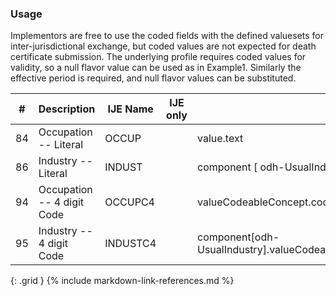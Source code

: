 ### Usage
Implementors are free to use the coded fields with the defined valuesets for inter-jurisdictional exchange,
            but coded values are not expected for death certificate submission. The underlying profile requires coded
            values for validity, so a null flavor value can be used as in Example1. Similarly the effective period is required,
            and null flavor values can be substituted.

| **#** |  **Description**   |  **IJE Name**   | IJE only |  **Field**  |  **Type**  | **Value Set**  |
| :---------: | ------------- | ------------ | :----------: |---------- | -------- | -------- |
| 84 | Occupation -- Literal  | OCCUP| |value.text | string(40) | - | 
| 86 | Industry -- Literal  | INDUST| |component [ odh-UsualIndustry	].value.text | string(40) | - | 
| 94 | Occupation -- 4 digit Code  | OCCUPC4| |valueCodeableConcept.coding[occupationCDCCensus2010] | codeable | [PHVS_Occupation_CDC_Census2010VS] | 
| 95 | Industry -- 4 digit Code | INDUSTC4| |component[odh-UsualIndustry].valueCodeableConcept.coding[industryCDCCensus2010] | codeable | [PHVS_Industry_CDC_Census2010VS] | 
{: .grid }
{% include markdown-link-references.md %}
